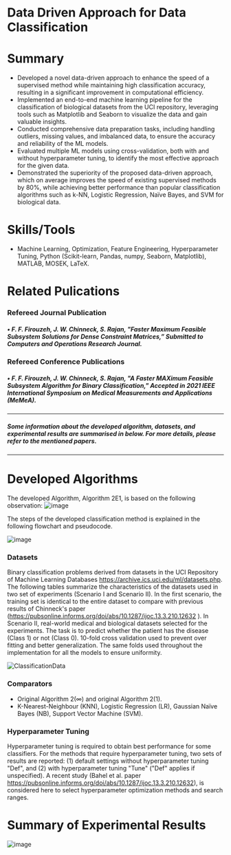 # Data Driven Approach for Data Classification

# Summary
- Developed a novel data-driven approach to enhance the speed of a supervised method while maintaining high classification accuracy, resulting in a significant improvement in computational efficiency.
- Implemented an end-to-end machine learning pipeline for the classification of biological datasets from the UCI repository, leveraging tools such as Matplotlib and Seaborn to visualize the data and gain valuable insights.
- Conducted comprehensive data preparation tasks, including handling outliers, missing values, and imbalanced data, to ensure the accuracy and reliability of the ML models.
- Evaluated multiple ML models using cross-validation, both with and without hyperparameter tuning, to identify the most effective approach for the given data.
- Demonstrated the superiority of the proposed data-driven approach, which on average improves the speed of existing supervised methods by 80%, while achieving better performance than popular classification algorithms such as k-NN, Logistic Regression, Naïve Bayes, and SVM for biological data.

# Skills/Tools
- Machine Learning, Optimization, Feature Engineering, Hyperparameter Tuning, Python (Scikit-learn, Pandas, numpy, Seaborn, Matplotlib), MATLAB, MOSEK, LaTeX. 

# Related Pulications
### Refereed Journal Publication

##### •	F. F. Firouzeh, J. W. Chinneck, S. Rajan, "Faster Maximum Feasible Subsystem Solutions for Dense Constraint Matrices,” Submitted to Computers and Operations Research Journal.

### Refereed Conference Publications

##### •	F. F. Firouzeh, J. W. Chinneck, S. Rajan, "A Faster MAXimum Feasible Subsystem Algorithm for Binary Classification," Accepted in 2021 IEEE International Symposium on Medical Measurements and Applications (MeMeA).
-----------------------------------------------------------------------------------------------------------------------------------------------------------------------------------
##### Some information about the developed algorithm, datasets, and experimental results are summarised in below. For more details, please refer to the mentioned papers.
-----------------------------------------------------------------------------------------------------------------------------------------------------------------------------------
# Developed Algorithms
The developed Algorithm, Algorithm 2E1, is based on the following observation:
![image](https://user-images.githubusercontent.com/59096353/128287407-d512a278-0217-4d89-a680-bb9a7260f6f2.png)

The steps of the developed classification method is explained in the following flowchart and pseudocode.
<!-- ![image](https://user-images.githubusercontent.com/59096353/128286907-5d123cb3-f6b4-418a-b6f8-ca7e9c1cf53a.png)
![image](https://user-images.githubusercontent.com/59096353/128287248-f38b4621-1b57-4296-a9a0-ef061faf1205.png) -->
![image](https://user-images.githubusercontent.com/59096353/128288123-323e6f79-847a-49f9-96b6-0b37b57587bd.png)



### Datasets
 Binary classification problems derived from datasets in the UCI Repository of Machine Learning Databases https://archive.ics.uci.edu/ml/datasets.php. The following tables summarize the characteristics of the datasets used in two set of experiments (Scenario I and Scenario II). In the first scenario, the training set is identical to the entire dataset to compare with previous results of Chinneck's paper (https://pubsonline.informs.org/doi/abs/10.1287/ijoc.13.3.210.12632 ). In Scenario II, real-world medical and biological datasets selected for the experiments. The task is to predict whether the patient has the disease (Class 1) or not (Class 0). 10-fold cross validation used to prevent over fitting and better generalization. The same folds used throughout the implementation for all the models to ensure uniformity.

![ClassificationData](https://user-images.githubusercontent.com/59096353/114231621-a9c6b880-9948-11eb-9bc4-508e4ba45e78.png)

### Comparators
- Original Algorithm 2(∞) and original Algorithm 2(1).
- K-Nearest-Neighbour (KNN),  Logistic Regression (LR), Gaussian Naïve Bayes (NB), Support Vector Machine (SVM).

### Hyperparameter Tuning

Hyperparameter tuning is required to obtain best performance for some classifiers. For the methods that require hyperparameter tuning, two sets of results are reported: (1) default settings without hyperparameter tuning "Def", and (2) with hyperparameter tuning "Tune" ("Def" applies if unspecified). A recent study (Bahel et al. paper https://pubsonline.informs.org/doi/abs/10.1287/ijoc.13.3.210.12632), is considered here to select hyperparameter optimization methods and search ranges.

# Summary of Experimental Results
![image](https://user-images.githubusercontent.com/59096353/128287835-47823433-3d9e-4cca-b426-5e9e733fcd48.png)
